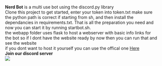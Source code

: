 **Nerd Bot**
is a multi use bot using the discord.py library
<br>
Clone this project to get started, enter your token into token.txt make sure the python path is correct if starting from sh, and then install the dependancies in requirements.txt. That is all the preparation you need and now you can start it by running startbot.sh. <br>
the webapp folder uses flask to host a webserver with basic info links for the bot so if I dont have the website ready by now then you can run that and see the website <br>
if you dont want to host it yourself you can use the offical one <a href="https://discord.com/api/oauth2/authorize?client_id=832946537323167785&permissions=8&scope=bot" target="_blank">Here</a> <br>
**Join our discord server** <br>
<a class="discord-widget" href="https://discord.com/invite/Cc3pCRHEbq" title="Join us on Discord"> <img src="https://discordapp.com/api/guilds/884953799490408468/embed.png?style=banner3"></a>
